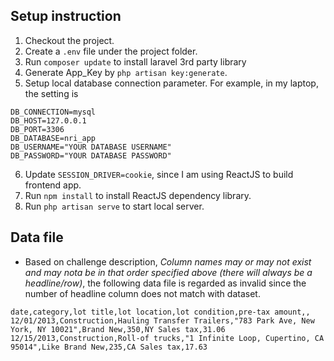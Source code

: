 ## Setup instruction
1. Checkout the project.
2. Create a `.env` file under the project folder.
3. Run `composer update` to install laravel 3rd party library
4. Generate App_Key by `php artisan key:generate`.
5. Setup local database connection parameter. For example, in my laptop, the setting is
```
DB_CONNECTION=mysql
DB_HOST=127.0.0.1
DB_PORT=3306
DB_DATABASE=nri_app
DB_USERNAME="YOUR DATABASE USERNAME"
DB_PASSWORD="YOUR DATABASE PASSWORD"
```
6. Update `SESSION_DRIVER=cookie`, since I am using ReactJS to build frontend app.
7. Run `npm install` to install ReactJS dependency library.
8. Run `php artisan serve` to start local server.

## Data file 
* Based on challenge description, _Column names may or may not exist and may nota be in that order specified above (there will always be a headline/row)_, the following data file is regarded as invalid since the number of headline column does not match with dataset.
```
date,category,lot title,lot location,lot condition,pre-tax amount,,
12/01/2013,Construction,Hauling Transfer Trailers,"783 Park Ave, New York, NY 10021",Brand New,350,NY Sales tax,31.06
12/15/2013,Construction,Roll-of trucks,"1 Infinite Loop, Cupertino, CA 95014",Like Brand New,235,CA Sales tax,17.63
```